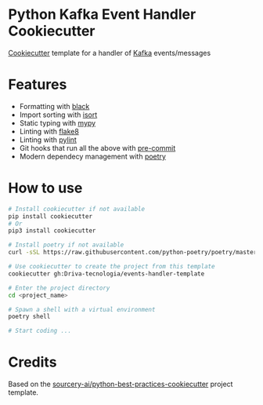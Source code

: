 # Python Kafka Event Handler Cookiecutter
[Cookiecutter]((https://github.com/audreyr/cookiecutter)) template for a handler of [Kafka](https://kafka.apache.org/) events/messages 

# Features
- Formatting with [black](https://github.com/psf/black)
- Import sorting with [isort](https://github.com/timothycrosley/isort)
- Static typing with [mypy](http://mypy-lang.org/)
- Linting with [flake8](http://flake8.pycqa.org/en/latest/)
- Linting with [pylint](https://pylint.pycqa.org/en/latest/)
- Git hooks that run all the above with [pre-commit](https://pre-commit.com/)
- Modern dependecy management with [poetry](https://python-poetry.org/)

# How to use
```sh
# Install cookiecutter if not available
pip install cookiecutter
# Or
pip3 install cookiecutter

# Install poetry if not available
curl -sSL https://raw.githubusercontent.com/python-poetry/poetry/master/get-poetry.py | python3 -

# Use cookiecutter to create the project from this template
cookiecutter gh:Driva-tecnologia/events-handler-template

# Enter the project directory
cd <project_name>

# Spawn a shell with a virtual environment
poetry shell

# Start coding ...

```

# Credits
Based on the [sourcery-ai/python-best-practices-cookiecutter](https://github.com/sourcery-ai/python-best-practices-cookiecutter) project template.
